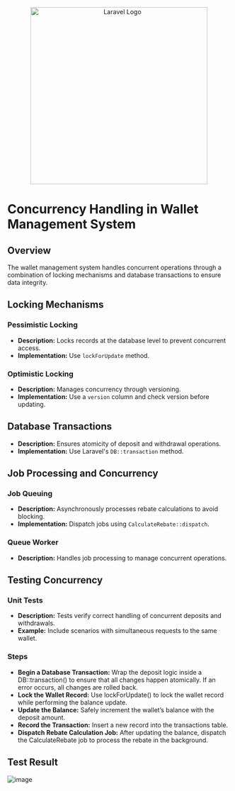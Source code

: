 <p align="center"><a href="https://laravel.com" target="_blank"><img src="https://raw.githubusercontent.com/laravel/art/master/logo-lockup/5%20SVG/2%20CMYK/1%20Full%20Color/laravel-logolockup-cmyk-red.svg" width="400" alt="Laravel Logo"></a></p>

# Concurrency Handling in Wallet Management System

## Overview
The wallet management system handles concurrent operations through a combination of locking mechanisms and database transactions to ensure data integrity.

## Locking Mechanisms
### Pessimistic Locking
- **Description:** Locks records at the database level to prevent concurrent access.
- **Implementation:** Use `lockForUpdate` method.

### Optimistic Locking
- **Description:** Manages concurrency through versioning.
- **Implementation:** Use a `version` column and check version before updating.

## Database Transactions
- **Description:** Ensures atomicity of deposit and withdrawal operations.
- **Implementation:** Use Laravel's `DB::transaction` method.

## Job Processing and Concurrency
### Job Queuing
- **Description:** Asynchronously processes rebate calculations to avoid blocking.
- **Implementation:** Dispatch jobs using `CalculateRebate::dispatch`.

### Queue Worker
- **Description:** Handles job processing to manage concurrent operations.

## Testing Concurrency
### Unit Tests
- **Description:** Tests verify correct handling of concurrent deposits and withdrawals.
- **Example:** Include scenarios with simultaneous requests to the same wallet.

### Steps
- **Begin a Database Transaction:** Wrap the deposit logic inside a DB::transaction() to ensure that all changes happen atomically. If an error occurs, all changes are rolled back.
- **Lock the Wallet Record:** Use lockForUpdate() to lock the wallet record while performing the balance update.
- **Update the Balance:** Safely increment the wallet’s balance with the deposit amount.
- **Record the Transaction:** Insert a new record into the transactions table.
- **Dispatch Rebate Calculation Job:** After updating the balance, dispatch the CalculateRebate job to process the rebate in the background.

## Test Result
![image](https://github.com/user-attachments/assets/a4a72ca4-4aed-4b45-94e6-bee41500ef02)
